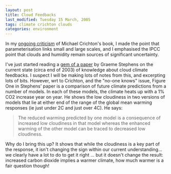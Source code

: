 ```yaml
---
layout: post
title: Cloud Feedbacks
last_modified: Tuesday 15 March, 2005
tags: climate crichton clouds
categories: environment
---
```


In my [ongoing criticism](/tags/crichton) of Michael Crichton's book, I made the point that parameterisation links small and large scales, and I emphasised the IPCC point that clouds and humidity remain sources of significant uncertainty.

I've just started reading a [gem of a paper](http://dx.doi.org/10.1175/JCLI-3243.1) by Graeme Stephens on the current state (circa end of 2003) of knowledge about cloud climate feedbacks. I suspect I will be making lots of notes from this, and excerpting lots of bits. However, wrt to Crichton, and the "no-one knows" issue, Figure One in Stephens' paper is a comparison of future climate predictions from a number of models. In each of these models, the climate heats up with a 1% CO2 increase year on year. He shows the low cloudiness in two versions of models that lie at either end of the range of the global mean warming responses (ie just under 2C and just over 4C). He says:
<blockquote>The reduced warming predicted by one model is a consequence of increased low cloudiness in that model whereas the enhanced warming of the other model can be traced to decreased low cloudiness. 
</blockquote>

Why do I bring this up? It shows that while the cloudiness is a key part of the response, it isn't changing the sign within our current understanding... we clearly have a lot to do to get it right ... but it doesn't change the result: increased carbon dioxide implies a warmer climate, how much warmer is a fair question though!
